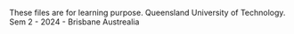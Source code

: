 These files are for learning purpose.
Queensland University of Technology.
Sem 2 - 2024 - Brisbane Austrealia
